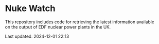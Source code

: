 # Nuke Watch

This repository includes code for retrieving the latest information available on the output of EDF nuclear power plants in the UK.

Last updated: 2024-12-01 22:13